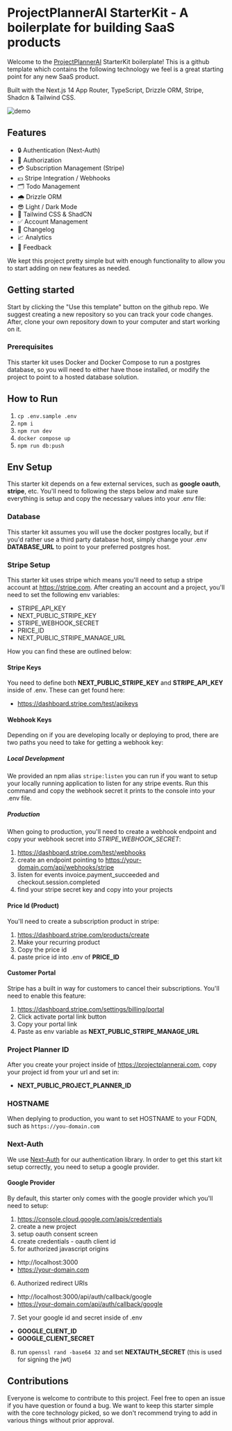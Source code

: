 # ProjectPlannerAI StarterKit - A boilerplate for building SaaS products

Welcome to the [ProjectPlannerAI](https://projectplannerai.com) StarterKit boilerplate! This is a github template which contains the following technology we feel is a great starting point for any new SaaS product.

Built with the Next.js 14 App Router, TypeScript, Drizzle ORM, Stripe, Shadcn & Tailwind CSS.

![demo](https://github.com/webdevcody/ppai-next-starter/assets/39573679/46f68cfd-5f85-4150-ace6-5a140ac5a3a5)

## Features

- 🔒 Authentication (Next-Auth)
- 🚨 Authorization
- 💳 Subscription Management (Stripe)
- 💵 Stripe Integration / Webhooks
- 🗂️ Todo Management
- 🌧️ Drizzle ORM
- 😎 Light / Dark Mode
- 🌟 Tailwind CSS & ShadCN
- ✅ Account Management
- 🔁 Changelog
- 📈 Analytics
- 💬 Feedback

We kept this project pretty simple but with enough functionality to allow you to start adding on new features as needed.

## Getting started

Start by clicking the "Use this template" button on the github repo. We suggest creating a new repository so you can track your code changes. After, clone your own repository down to your computer and start working on it.

### Prerequisites

This starter kit uses Docker and Docker Compose to run a postgres database, so you will need to either have those installed, or modify the project to point to a hosted database solution.

## How to Run

1. `cp .env.sample .env`
2. `npm i`
3. `npm run dev`
4. `docker compose up`
5. `npm run db:push`

## Env Setup

This starter kit depends on a few external services, such as **google oauth**, **stripe**, etc. You'll need to following the steps below and make sure everything is setup and copy the necessary values into your .env file:

### Database

This starter kit assumes you will use the docker postgres locally, but if you'd rather use a third party database host, simply change your .env **DATABASE_URL** to point to your preferred postgres host.

### Stripe Setup

This starter kit uses stripe which means you'll need to setup a stripe account at https://stripe.com. After creating an account and a project, you'll need to set the following env variables:

- STRIPE_API_KEY
- NEXT_PUBLIC_STRIPE_KEY
- STRIPE_WEBHOOK_SECRET
- PRICE_ID
- NEXT_PUBLIC_STRIPE_MANAGE_URL

How you can find these are outlined below:

#### Stripe Keys

You need to define both **NEXT_PUBLIC_STRIPE_KEY** and **STRIPE_API_KEY** inside of .env. These can get found here:

- https://dashboard.stripe.com/test/apikeys

#### Webhook Keys

Depending on if you are developing locally or deploying to prod, there are two paths you need to take for getting a webhook key:

##### Local Development

We provided an npm alias `stripe:listen` you can run if you want to setup your locally running application to listen for any stripe events. Run this command and copy the webhook secret it prints to the console into your .env file.

##### Production

When going to production, you'll need to create a webhook endpoint and copy your webhook secret into _STRIPE_WEBHOOK_SECRET_:

1. https://dashboard.stripe.com/test/webhooks
2. create an endpoint pointing to https://your-domain.com/api/webhooks/stripe
3. listen for events invoice.payment_succeeded and checkout.session.completed
4. find your stripe secret key and copy into your projects

#### Price Id (Product)

You'll need to create a subscription product in stripe:

1. https://dashboard.stripe.com/products/create
2. Make your recurring product
3. Copy the price id
4. paste price id into .env of **PRICE_ID**

#### Customer Portal

Stripe has a built in way for customers to cancel their subscriptions. You'll need to enable this feature:

1. https://dashboard.stripe.com/settings/billing/portal
2. Click activate portal link button
3. Copy your portal link
4. Paste as env variable as **NEXT_PUBLIC_STRIPE_MANAGE_URL**

### Project Planner ID

After you create your project inside of https://projectplannerai.com, copy your project id from your url and set in:

- **NEXT_PUBLIC_PROJECT_PLANNER_ID**

### HOSTNAME

When deplying to production, you want to set HOSTNAME to your FQDN, such as `https://you-domain.com`

### Next-Auth

We use [Next-Auth](https://next-auth.js.org/) for our authentication library. In order to get this start kit setup correctly, you need to setup a google provider.

#### Google Provider

By default, this starter only comes with the google provider which you'll need to setup:

1. https://console.cloud.google.com/apis/credentials
2. create a new project
3. setup oauth consent screen
4. create credentials - oauth client id
5. for authorized javascript origins

- http://localhost:3000
- https://your-domain.com

6. Authorized redirect URIs

- http://localhost:3000/api/auth/callback/google
- https://your-domain.com/api/auth/callback/google

7. Set your google id and secret inside of .env

- **GOOGLE_CLIENT_ID**
- **GOOGLE_CLIENT_SECRET**

8. run `openssl rand -base64 32` and set **NEXTAUTH_SECRET** (this is used for signing the jwt)

## Contributions

Everyone is welcome to contribute to this project. Feel free to open an issue if you have question or found a bug. We want to keep this starter simple with the core technology picked, so we don't recommend trying to add in various things without prior approval.
